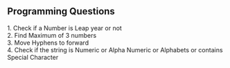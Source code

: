 # <h2>Programming Questions</h2>

<p>1. Check if a Number is Leap year or not
<br>2. Find Maximum of 3 numbers
<br>3. Move Hyphens to forward
<br>4. Check if the string is Numeric or Alpha Numeric or Alphabets or contains Special Character
</p>
